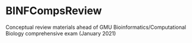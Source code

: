 # BINFCompsReview
Conceptual review materials ahead of GMU Bioinformatics/Computational Biology comprehensive exam (January 2021)
